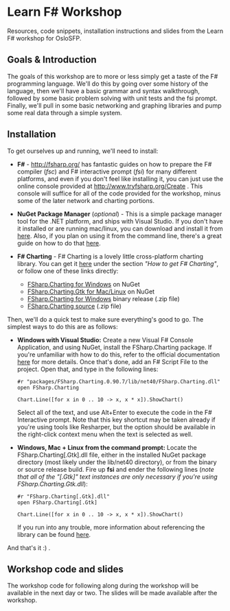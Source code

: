 # Learn F# Workshop

Resources, code snippets, installation instructions and slides from the Learn F# workshop for OsloSFP.

## Goals & Introduction

The goals of this workshop are to more or less simply get a taste of the F# programming language. We'll do this by going over
some history of the language, then we'll have a basic grammar and syntax walkthrough, followed by some basic problem solving
with unit tests and the fsi prompt. Finally, we'll pull in some basic networking and graphing libraries and pump some real data
through a simple system.

## Installation

To get ourselves up and running, we'll need to install:
 - __F#__ - http://fsharp.org/ has fantastic guides on how to prepare the F# compiler (_fsc_) and F# interactive prompt
   (_fsi_) for many different platforms, and even if you don't feel like installing it, you can just use the online console
   provided at http://www.tryfsharp.org/Create . This console will suffice for all of the code provided for the workshop,
   minus some of the later network and charting portions.

 - __NuGet Package Manager__ (_optional_) - This is a simple package manager tool for the .NET platform, and ships with Visual
   Studio. If you don't have it installed or are running mac/linux, you can download and install it from
   [here](https://www.nuget.org/). Also, if you plan on using it from the command line, there's a great guide on how to do
   that [here](http://blog.davidebbo.com/2011/01/installing-nuget-packages-directly-from.html).

 - __F# Charting__ - F# Charting is a lovely little cross-platform charting library. You can get it
   [here](http://fsharp.github.io/FSharp.Charting/) under the section _"How to get F# Charting"_, or follow one of these
   links directly:
   - [FSharp.Charting for Windows](https://nuget.org/packages/FSharp.Charting) on NuGet
   - [FSharp.Charting.Gtk for Mac/Linux](https://nuget.org/packages/FSharp.Charting.Gtk) on NuGet
   - [FSharp.Charting for Windows](https://github.com/fsharp/FSharp.Charting/zipball/release) binary release (.zip file)
   - [FSharp.Charting source](https://github.com/fsharp/FSharp.Charting/zipball/master) (.zip file)

Then, we'll do a quick test to make sure everything's good to go. The simplest ways to do this are as follows:
 - __Windows with Visual Studio:__ Create a new Visual F# Console Application, and using NuGet, install the FSharp.Charting
   package. If you're unfamiliar with how to do this, refer to the official documentation
   [here](http://docs.nuget.org/docs/start-here/managing-nuget-packages-using-the-dialog) for more details. Once that's done,
   add an F# Script File to the project. Open that, and type in the following lines:

    ```
    #r "packages/FSharp.Charting.0.90.7/lib/net40/FSharp.Charting.dll"
    open FSharp.Charting

    Chart.Line([for x in 0 .. 10 -> x, x * x]).ShowChart()
    ```
    
   Select all of the text, and use Alt+Enter to execute the code in the F# Interactive prompt. Note that this key shortcut
   may be taken already if you're using tools like Resharper, but the option should be available in the right-click context
   menu when the text is selected as well.
 
 - __Windows, Mac + Linux from the command prompt:__ Locate the FSharp.Charting[.Gtk].dll file, either in the installed NuGet
   package directory (most likely under the lib/net40 directory), or from the binary or source release build. Fire up __fsi__
   and ender the following lines (_note that all of the "[.Gtk]" text instances are only necessary if you're using
   FSharp.Charting.Gtk.dll_):

    ```
    #r "FSharp.Charting[.Gtk].dll"
    open FSharp.Charting[.Gtk]
    
    Chart.Line([for x in 0 .. 10 -> x, x * x]).ShowChart()
    ```
    
   If you run into any trouble, more information about referencing the library can be found
   [here](http://fsharp.github.io/FSharp.Charting/ReferencingTheLibrary.html).

And that's it :) .

## Workshop code and slides

The workshop code for following along during the workshop will be available in the next day or two. The slides will be
made available after the workshop.
